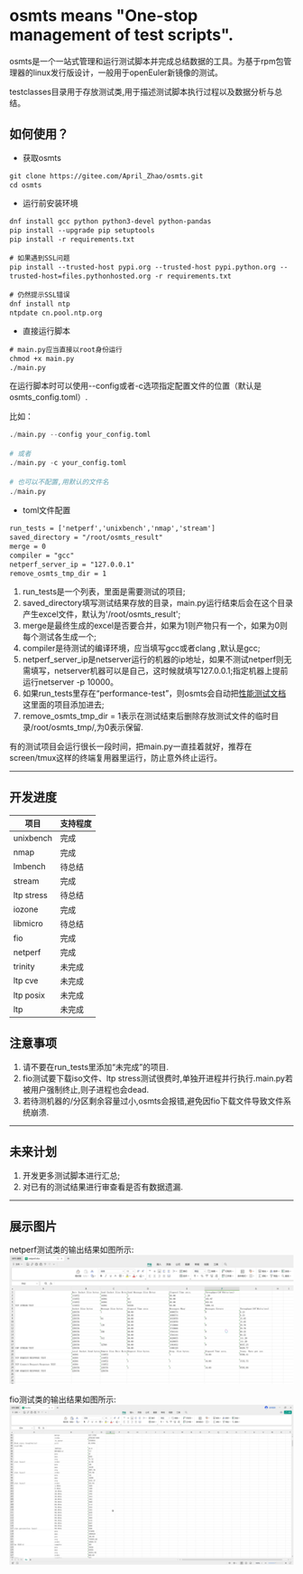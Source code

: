 # osmts means "One-stop management of test scripts".

osmts是一个一站式管理和运行测试脚本并完成总结数据的工具。为基于rpm包管理器的linux发行版设计，一般用于openEuler新镜像的测试。

testclasses目录用于存放测试类,用于描述测试脚本执行过程以及数据分析与总结。



## 如何使用？

* 获取osmts

```
git clone https://gitee.com/April_Zhao/osmts.git
cd osmts
```



* 运行前安装环境

```
dnf install gcc python python3-devel python-pandas
pip install --upgrade pip setuptools
pip install -r requirements.txt

# 如果遇到SSL问题
pip install --trusted-host pypi.org --trusted-host pypi.python.org --trusted-host=files.pythonhosted.org -r requirements.txt

# 仍然提示SSL错误
dnf install ntp
ntpdate cn.pool.ntp.org
```



* 直接运行脚本

```commandline
# main.py应当直接以root身份运行
chmod +x main.py
./main.py
```

在运行脚本时可以使用--config或者-c选项指定配置文件的位置（默认是osmts_config.toml）.

比如：

```Python
./main.py --config your_config.toml

# 或者
./main.py -c your_config.toml

# 也可以不配置,用默认的文件名
./main.py
```



* toml文件配置

```
run_tests = ['netperf','unixbench','nmap','stream']
saved_directory = "/root/osmts_result"
merge = 0
compiler = "gcc"
netperf_server_ip = "127.0.0.1"
remove_osmts_tmp_dir = 1
```

1. run_tests是一个列表，里面是需要测试的项目;
2. saved_directory填写测试结果存放的目录，main.py运行结束后会在这个目录产生excel文件，默认为'/root/osmts_result';
3. merge是最终生成的excel是否要合并，如果为1则产物只有一个，如果为0则每个测试各生成一个;
4. compiler是待测试的编译环境，应当填写gcc或者clang ,默认是gcc;
5. netperf_server_ip是netserver运行的机器的ip地址，如果不测试netperf则无需填写，netserver机器可以是自己，这时候就填写127.0.0.1;指定机器上提前运行netserver -p 10000。
6. 如果run_tests里存在“performance-test”，则osmts会自动把[性能测试文档](https://gitee.com/jean9823/openEuler_riscv_test/blob/master/%E5%9C%A8openEuler%20RISC-V%2024.03%20LTS%20%E4%B8%8A%E6%89%8B%E5%8A%A8%E6%89%A7%E8%A1%8C%E6%80%A7%E8%83%BD%E6%B5%8B%E8%AF%95.md)这里面的项目添加进去;
7. remove_osmts_tmp_dir = 1表示在测试结束后删除存放测试文件的临时目录/root/osmts_tmp/,为0表示保留.



有的测试项目会运行很长一段时间，把main.py一直挂着就好，推荐在screen/tmux这样的终端复用器里运行，防止意外终止运行。

---

## 开发进度

| 项目       | 支持程度 |
| ---------- |------|
| unixbench  | 完成   |
| nmap       | 完成   |
| lmbench    | 待总结  |
| stream     | 完成   |
| ltp stress | 待总结  |
| iozone     | 完成   |
| libmicro   | 待总结  |
| fio        | 完成   |
| netperf    | 完成   |
| trinity    | 未完成  |
| ltp cve    | 未完成  |
| ltp posix  | 未完成  |
| ltp        | 未完成  |


## 注意事项
1. 请不要在run_tests里添加“未完成”的项目.
2. fio测试要下载iso文件、ltp stress测试很费时,单独开进程并行执行.main.py若被用户强制终止,则子进程也会dead.
3. 若待测机器的/分区剩余容量过小,osmts会报错,避免因fio下载文件导致文件系统崩溃.

---
## 未来计划
1. 开发更多测试脚本进行汇总;
2. 对已有的测试结果进行审查看是否有数据遗漏.


---
## 展示图片
netperf测试类的输出结果如图所示:
![netperf总结为excel的截图](https://github.com/hehellooedas/learn_riscv/blob/main/images/osmts_imgs/netperf_excel.png?raw=true)

fio测试类的输出结果如图所示:
![fio总结为excel的截图](https://github.com/hehellooedas/learn_riscv/blob/main/images/osmts_imgs/fio_excel.png?raw=true)